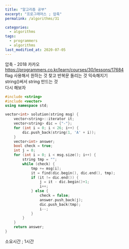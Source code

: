 ```yaml
---
title: "알고리즘 공부"
excerpt: "프로그래머스 ; 압축"
permalink: /algorithms/31

categories:
  - algorithms
tags:
  - programmers
  - algorithms
last_modified_at: 2020-07-05
---
```


압축 - 2018 카카오  
<https://programmers.co.kr/learn/courses/30/lessons/17684>  
flag 사용해서 원하는 것 찾고 반복문 돌리는 것 익숙해지기  
string()써서 string 만드는 것  
다시 해보자  
```cpp
#include <string>
#include <vector>
using namespace std;

vector<int> solution(string msg) {
    vector<string>::iterator it;
    vector<string> dic = {"-"};
    for (int i = 0; i < 26; i++) {
        dic.push_back(string(1, 'A' + i));
    }
    vector<int> answer;
    bool check = true;
    int j = 0;
    for (int i = 0; i < msg.size(); i++) {
        string tmp = "";
        while (check) {
            tmp += msg[i];
            it = find(dic.begin(), dic.end(), tmp);
            if (it != dic.end()) {
                j = it - dic.begin()+1;
                i++;
            } else {
                check = false;
                answer.push_back(j);
                dic.push_back(tmp);
                i--;
            }
        }
    }
    return answer;
}
```
소요시간 ; 1시간